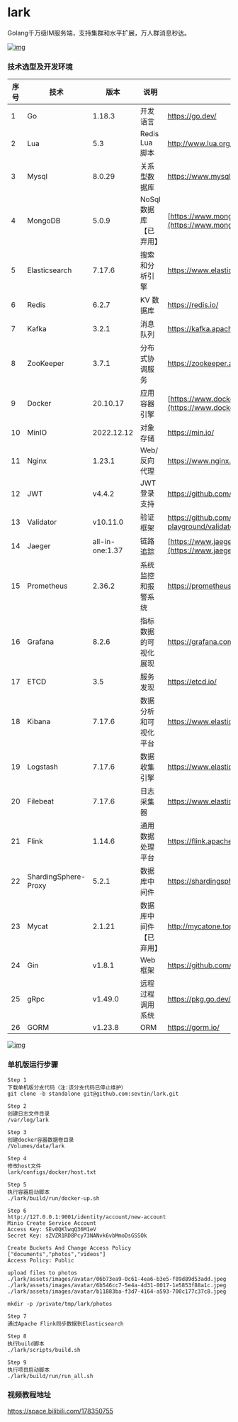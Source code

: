 # lark

Golang千万级IM服务端，支持集群和水平扩展，万人群消息秒达。

[![img](https://github.com/sevtin/lark/raw/main/assets/images/lark_logo.png)](https://github.com/sevtin/lark/blob/main/assets/images/lark_logo.png)

### 技术选型及开发环境

| 序号 | 技术                 | 版本            | 说明                   | 官网                                                         |
| ---- | -------------------- | --------------- | ---------------------- | ------------------------------------------------------------ |
| 1    | Go                   | 1.18.3          | 开发语言               | https://go.dev/                                              |
| 2    | Lua                  | 5.3             | Redis Lua 脚本         | http://www.lua.org/                                          |
| 3    | Mysql                | 8.0.29          | 关系型数据库           | https://www.mysql.com/                                       |
| 4    | MongoDB              | 5.0.9           | NoSql数据库【已弃用】  | [https://www.mongodb.com](https://www.mongodb.com/)          |
| 5    | Elasticsearch        | 7.17.6          | 搜索和分析引擎         | https://www.elastic.co/cn/elasticsearch/                     |
| 6    | Redis                | 6.2.7           | KV 数据库              | https://redis.io/                                            |
| 7    | Kafka                | 3.2.1           | 消息队列               | https://kafka.apache.org/                                    |
| 8    | ZooKeeper            | 3.7.1           | 分布式协调服务         | https://zookeeper.apache.org/                                |
| 9    | Docker               | 20.10.17        | 应用容器引擎           | [https://www.docker.com](https://www.docker.com/)            |
| 10   | MinIO                | 2022.12.12      | 对象存储               | https://min.io/                                              |
| 11   | Nginx                | 1.23.1          | Web/反向代理           | https://www.nginx.com/                                       |
| 12   | JWT                  | v4.4.2          | JWT登录支持            | https://github.com/golang-jwt/jwt                            |
| 13   | Validator            | v10.11.0        | 验证框架               | https://github.com/go-playground/validator                   |
| 14   | Jaeger               | all-in-one:1.37 | 链路追踪               | [https://www.jaegertracing.io](https://www.jaegertracing.io/) |
| 15   | Prometheus           | 2.36.2          | 系统监控和报警系统     | https://prometheus.io/                                       |
| 16   | Grafana              | 8.2.6           | 指标数据的可视化展现   | https://grafana.com/                                         |
| 17   | ETCD                 | 3.5             | 服务发现               | https://etcd.io/                                             |
| 18   | Kibana               | 7.17.6          | 数据分析和可视化平台   | https://www.elastic.co/cn/kibana/                            |
| 19   | Logstash             | 7.17.6          | 数据收集引擎           | https://www.elastic.co/cn/logstash/                          |
| 20   | Filebeat             | 7.17.6          | 日志采集器             | https://www.elastic.co/cn/beats/filebeat                     |
| 21   | Flink                | 1.14.6          | 通用数据处理平台       | https://flink.apache.org/                                    |
| 22   | ShardingSphere-Proxy | 5.2.1           | 数据库中间件           | https://shardingsphere.apache.org/                           |
| 23   | Mycat                | 2.1.21          | 数据库中间件【已弃用】 | http://mycatone.top/                                         |
| 24   | Gin                  | v1.8.1          | Web 框架               | https://github.com/gin-gonic/gin                             |
| 25   | gRpc                 | v1.49.0         | 远程过程调用系统       | https://pkg.go.dev/google.golang.org/grpc                    |
| 26   | GORM                 | v1.23.8         | ORM                    | https://gorm.io/                                             |

[![img](https://github.com/sevtin/lark/raw/main/assets/images/lark-architecture-diagram.png)](./images/1.png)

### 单机版运行步骤

```
Step 1
下载单机版分支代码（注:该分支代码已停止维护）
git clone -b standalone git@github.com:sevtin/lark.git

Step 2
创建日志文件目录
/var/log/lark

Step 3
创建docker容器数据卷目录
/Volumes/data/lark

Step 4
修改host文件
lark/configs/docker/host.txt

Step 5
执行容器启动脚本
./lark/build/run/docker-up.sh

Step 6
http://127.0.0.1:9001/identity/account/new-account
Minio Create Service Account
Access Key: SEv0QKlwqQ36M1eV
Secret Key: sZVZR1RD8Pcy73NANvk6vbMmoDsGSSOk

Create Buckets And Change Access Policy
["documents","photos","videos"]
Access Policy: Public

upload files to photos
./lark/assets/images/avatar/06b73ea9-0c61-4ea6-b3e5-f89d89d53add.jpeg
./lark/assets/images/avatar/6b546cc7-5e4a-4d31-8017-1e5853f88a1c.jpeg
./lark/assets/images/avatar/b11883ba-f3d7-4164-a593-700c177c37c8.jpeg

mkdir -p /private/tmp/lark/photos

Step 7
通过Apache Flink同步数据到Elasticsearch

Step 8
执行build脚本
./lark/scripts/build.sh

Step 9
执行项目启动脚本
./lark/build/run/run_all.sh
```



### 视频教程地址

https://space.bilibili.com/178350755